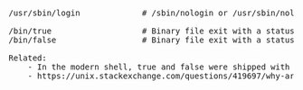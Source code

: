 ## 

<pre>
/usr/sbin/login             # /sbin/nologin or /usr/sbin/nologin used as a shell in Linux to politely refuse a login attempt. It is a per-account way to disable login on Linux. Many system user using this shell (cat /etc/passwd | grep nologin)

/bin/true                   # Binary file exit with a status code indicating success. (which true)
/bin/false                  # Binary file exit with a status code indicating failure. (which false)

Related:
    - In the modern shell, true and false were shipped with coreutils package, type `man true` for more  (https://wiki.debian.org/coreutils)
    - https://unix.stackexchange.com/questions/419697/why-are-true-and-false-so-large
</pre>
